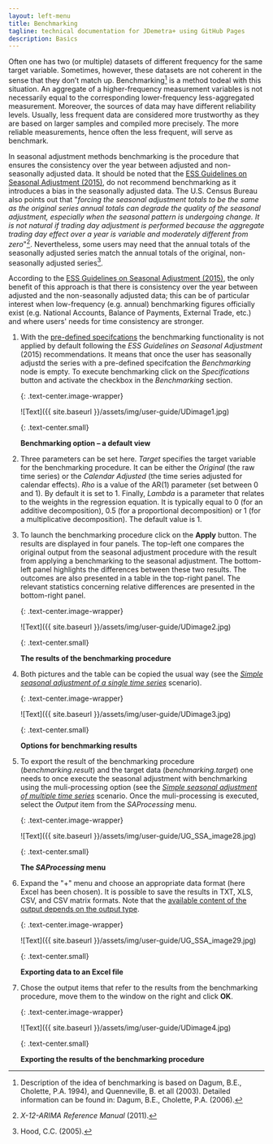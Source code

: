 ```yaml
---
layout: left-menu
title: Benchmarking 
tagline: technical documentation for JDemetra+ using GitHub Pages
description: Basics
---
```

Often one has two (or multiple) datasets of different frequency for the same
target variable. Sometimes, however, these datasets are not coherent in the
sense that they don’t match up. Benchmarking[^1] is a method todeal with
this situation. An aggregate of a higher-frequency measurement variables is not necessarily
equal to the corresponding lower-frequency less-aggregated measurement.
Moreover, the sources of data may have different reliability levels. Usually,
less frequent data are considered more trustworthy as they are
based on larger samples and compiled more precisely. The
more reliable measurements, hence often the less frequent, will serve as benchmark.

In seasonal adjustment methods benchmarking is the procedure that
ensures the consistency over the year between adjusted and
non-seasonally adjusted data. It should be noted that the 
[ESS Guidelines on Seasonal Adjustment (2015)](https://ec.europa.eu/eurostat/documents/3859598/6830795/KS-GQ-15-001-EN-N.pdf/d8f1e5f5-251b-4a69-93e3-079031b74bd3),
do not recommend benchmarking as it introduces a bias in the seasonally adjusted data.
The U.S. Census Bureau also points out that "*forcing the seasonal
adjustment totals to be the same as the original series annual totals
can degrade the quality of the seasonal adjustment, especially when the
seasonal pattern is undergoing change. It is not natural if trading day
adjustment is performed because the aggregate trading day effect over a
year is variable and moderately different from zero*"[^2]. Nevertheless,
some users may need that the annual totals of the seasonally adjusted
series match the annual totals of the original, non-seasonally adjusted
series[^3].

According to the
[ESS Guidelines on Seasonal Adjustment (2015)](https://ec.europa.eu/eurostat/documents/3859598/6830795/KS-GQ-15-001-EN-N.pdf/d8f1e5f5-251b-4a69-93e3-079031b74bd3), the
only benefit of this approach is that there is consistency over the year
between adjusted and the non-seasonally adjusted data; this can be of
particular interest when low-frequency (e.g. annual) benchmarking
figures officially exist (e.g. National Accounts, Balance of Payments,
External Trade, etc.) and where users' needs for time consistency are
stronger.

1.  With the [pre-defined specifcations](../reference-manual/sa-specifications.html) the benchmarking functionality is not
    applied by default following the *ESS Guidelines on Seasonal Adjustment* (2015)
    recommendations. It means that once the user has seasonally adjustd the series with a pre-defined specifcation the *Benchmarking* node is empty.
	To execute benchmarking click on
    the *Specifications* button and activate the checkbox in the
    *Benchmarking* section.
	
	{: .text-center.image-wrapper}

	![Text]({{ site.baseurl }}/assets/img/user-guide/UDimage1.jpg)

	{: .text-center.small}

	**Benchmarking option – a default view**

1.  Three parameters can be set here. *Target* specifies the target
    variable for the benchmarking procedure. It can be either the *Original* (the
    raw time series) or the *Calendar
    Adjusted* (the time series adjusted for calendar effects). *Rho* is a value of the AR(1) parameter
    (set between 0 and 1). By default it is set to 1. Finally, *Lambda*
    is a parameter that relates to the weights in the regression
    equation. It is typically equal to 0 (for an additive
    decomposition), 0.5 (for a proportional decomposition) or 1 (for a
    multiplicative decomposition). The default value is 1.

2.  To launch the benchmarking procedure click on the **Apply** button. The
    results are displayed in four panels. The top-left one compares the
    original output from the seasonal adjustment procedure with the result
    from applying a benchmarking to the seasonal adjustment. The
    bottom-left panel highlights the differences between these two
    results. The outcomes are also presented in a table in the top-right
    panel. The relevant statistics concerning relative differences are
    presented in the bottom-right panel.

	{: .text-center.image-wrapper}

	![Text]({{ site.baseurl }}/assets/img/user-guide/UDimage2.jpg)

	{: .text-center.small}

	**The results of the benchmarking procedure**

1.  Both pictures and the table can be copied the usual way 
    (see the [*Simple seasonal adjustment of a single time series*](../case-studies/simplesa-single.html) scenario).

	{: .text-center.image-wrapper}

	![Text]({{ site.baseurl }}/assets/img/user-guide/UDimage3.jpg)

	{: .text-center.small}

	**Options for benchmarking results**

1.  To export the result of the benchmarking procedure (*benchmarking.result*) and
    the target data (*benchmarking.target*) one needs to once execute the seasonal adjustment with benchmarking using the
	muli-processing option (see the [*Simple seasonal adjustment of multiple time series*](../case-studies/simplesa-muliple.html) scenario.
	Once the muli-processing is executed, select the *Output* item from the *SAProcessing* menu.

	{: .text-center.image-wrapper}

	![Text]({{ site.baseurl }}/assets/img/user-guide/UG_SSA_image28.jpg)

	{: .text-center.small}

	**The *SAProcessing* menu**
	
1. Expand the \"+\" menu and choose an appropriate data format (here
    Excel has been chosen). It is possible to save the results in TXT,
    XLS, CSV, and CSV matrix formats. Note that the [available content of
    the output depends on the output type](../theory/output.html).

	{: .text-center.image-wrapper}

	![Text]({{ site.baseurl }}/assets/img/user-guide/UG_SSA_image29.jpg)

	{: .text-center.small}

	**Exporting data to an Excel file**

1. Chose the output items that refer to the results from the benchmarking procedure, move them to the window on the right and  click **OK**.


	{: .text-center.image-wrapper}
 
	![Text]({{ site.baseurl }}/assets/img/user-guide/UDimage4.jpg)

	{: .text-center.small}

	**Exporting the results of the benchmarking procedure**



[^1]: Description of the idea of benchmarking is based on Dagum, B.E.,
    Cholette, P.A. 1994), and Quenneville, B. et all (2003). Detailed
    information can be found in: Dagum, B.E., Cholette, P.A. (2006).

[^2]: *X-12-ARIMA Reference Manual* (2011).

[^3]: Hood, C.C. (2005).
